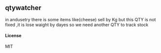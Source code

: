 ## qtywatcher

in andusetry there is some items like(cheese) sell by Kg but this QTY is not fixed ,it is lose waight by dayes so we need another QTY to track stock 

#### License

MIT